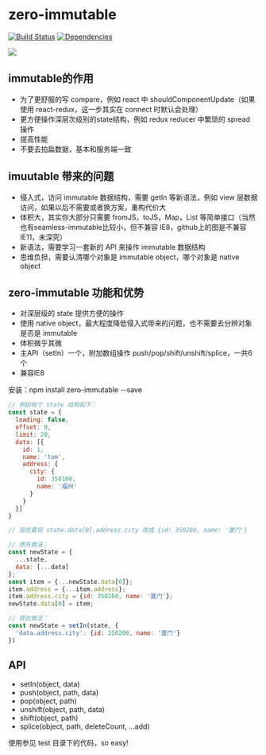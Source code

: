 # zero-immutable

[![Build Status](https://travis-ci.org/caolvchong/zero-immutable.svg?branch=master)](https://travis-ci.org/caolvchong/zero-immutable)
[![Dependencies](https://david-dm.org/caolvchong/zero-immutable/status.svg)](https://david-dm.org/caolvchong/zero-immutable)

<img src="https://caolvchong.github.io/images/immutable.gif" />

## immutable的作用
* 为了更舒服的写 compare，例如 react 中 shouldComponentUpdate（如果使用 react-redux，这一步其实在 connect 时默认会处理）
* 更方便操作深层次级别的state结构，例如 redux reducer 中繁琐的 spread 操作
* 提高性能
* 不要去拍扁数据，基本和服务端一致

## imuutable 带来的问题
* 侵入式，访问 immutable 数据结构，需要 getIn 等新语法，例如 view 层数据访问，如果以后不需要或者换方案，重构代价大
* 体积大，其实你大部分只需要 fromJS，toJS，Map，List 等简单接口（当然也有seamless-immutable比较小，但不兼容 IE8，github上的图是不兼容 IE11，未深究）
* 新语法，需要学习一套新的 API 来操作 immutable 数据结构
* 思维负担，需要认清哪个对象是 immutable object，哪个对象是 native object

## zero-immutable 功能和优势
* 对深层级的 state 提供方便的操作
* 使用 native object，最大程度降低侵入式带来的问题，也不需要去分辨对象是否是 immutable
* 体积微乎其微
* 主API（setIn）一个，附加数组操作 push/pop/shift/unshift/splice，一共6个
* 兼容IE8 

安装：npm install zero-immutable --save

```javascript
// 例如有个 state 结构如下：
const state = {
  loading: false,
  offset: 0,
  limit: 20,
  data: [{
    id: 1,
    name: 'tom',
    address: {
      city: {
        id: 350100,
        name: '福州'
      }
    }
  }]
}

// 现在要将 state.data[0].address.city 改成 {id: 350200, name: '厦门'}

// 原先做法：
const newState = {
  ...state,
  data: [...data]
};
const item = {...newState.data[0]};
item.address = {...item.address};
item.address.city = {id: 350200, name: '厦门'};
newState.data[0] = item;

// 现在做法：
const newState = setIn(state, {
  'data.address.city': {id: 350200, name: '厦门'}
})
```

## API
* setIn(object, data)
* push(object, path, data)
* pop(object, path)
* unshift(object, path, data)
* shift(object, path)
* splice(object, path, deleteCount, ...add)

使用参见 test 目录下的代码，so easy!
